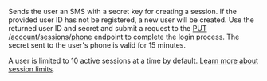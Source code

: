 Sends the user an SMS with a secret key for creating a session. If the provided user ID has not be registered, a new user will be created. Use the returned user ID and secret and submit a request to the [PUT /account/sessions/phone](https://appwrite.io/docs/client/account?sdk=web-default#accountCreatePhoneSession) endpoint to complete the login process. The secret sent to the user's phone is valid for 15 minutes.

A user is limited to 10 active sessions at a time by default. [Learn more about session limits](/docs/authentication#limits).